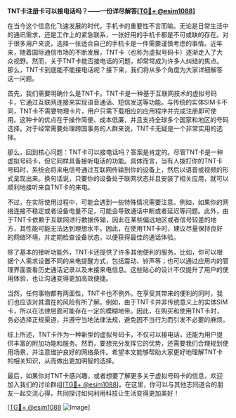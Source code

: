 **TNT卡注册卡可以接电话吗？——一份详尽解答[[TG💪+ @esim1088](https://t.me/s/esim1088)]**

在当今这个信息化飞速发展的时代，手机卡的重要性不言而喻。无论是日常生活中的通讯需求，还是工作上的紧急联系，一张好用的手机卡都是不可或缺的存在。对于很多用户来说，选择一张适合自己的手机卡是一件需要谨慎考虑的事情。近年来，随着国际通信市场的不断发展，TNT卡（也称为虚拟号码卡）逐渐走入了大众视野。然而，关于TNT卡能否接电话的问题，却常常成为许多人纠结的焦点。那么，TNT卡到底能不能接电话呢？接下来，我们将从多个角度为大家详细解答这一问题。

首先，我们需要明确什么是TNT卡。TNT卡是一种基于互联网技术的虚拟号码卡，它通过互联网连接来实现语音通话、短信发送等功能。与传统的实体SIM卡不同，TNT卡不需要物理卡片，用户只需下载相应的应用程序并完成注册即可使用。这种卡的优点在于操作简便、成本低廉，并且支持全球多个国家和地区的号码选择。对于经常需要处理跨国事务的人群来说，TNT卡无疑是一个非常实用的选择。

那么，回到核心问题：TNT卡可以接电话吗？答案是肯定的。尽管TNT卡是一种虚拟号码卡，但它同样具备接听电话的功能。具体而言，当有人拨打你的TNT卡号码时，系统会将来电信号通过互联网传输到你的设备上，然后以语音或视频的形式呈现出来。换句话说，只要你的设备处于联网状态并且安装了相关应用，就可以顺利地接听来自TNT卡的来电。

不过，在实际使用过程中，可能会遇到一些特殊情况需要注意。例如，如果你的网络连接不稳定或者设备电量不足，可能会导致通话中断或者延迟等问题。此外，由于TNT卡依赖于互联网进行数据传输，因此在某些偏远地区或者信号较差的地方，其性能可能无法达到理想水平。因此，在使用TNT卡时，建议尽量保持良好的网络环境，并定期检查设备状态，以便获得最佳的通话体验。

除了基本的接听功能外，TNT卡还提供了许多其他便利的服务。比如，你可以根据个人需求设置不同的来电提醒方式，包括震动、铃声等；也可以通过应用内的管理界面查看历史通话记录以及未接来电信息。这些贴心的设计不仅提升了用户的使用体验，也让沟通变得更加高效便捷。

当然，任何事物都有两面性，TNT卡也不例外。在享受其带来的便利的同时，我们也应该对其潜在的风险有所了解。例如，由于TNT卡并非传统意义上的实体SIM卡，所以在法律层面可能存在一定的模糊地带。因此，在购买和使用TNT卡时，务必选择正规渠道，并遵守当地法律法规，避免因不当行为而引发不必要的麻烦。

综上所述，TNT卡作为一种新型的虚拟号码卡，不仅可以接电话，还能为用户提供丰富的附加功能和服务。然而，要想充分发挥它的优势，还需要我们合理规划使用场景，并注意维护良好的网络条件。希望本文能够帮助大家更好地理解TNT卡的相关知识，从而做出更加明智的选择。

最后，如果你对TNT卡感兴趣，或者想要了解更多关于虚拟号码卡的信息，欢迎加入我们的讨论群组[[TG💪+ @esim1088](https://t.me/s/esim1088)]。在这里，你可以与其他志同道合的朋友一起交流心得，共同探讨如何利用科技让生活变得更加美好！

[[TG💪+ @esim1088](https://t.me/s/esim1088) ![Image](https://i.postimg.cc/4NQfJmqS/Snipaste-2025-05-13-00-14-12.png)]